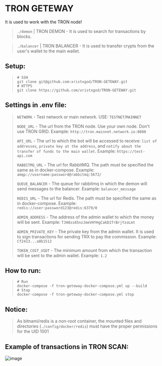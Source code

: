 # TRON GETEWAY
It is used to work with the TRON node!

> `./demon` | TRON DEMON - It is used to search for transactions by blocks.

> `./balancer` | TRON BALANCER - It is used to transfer crypts from the user's wallet to the main wallet.

## Setup:
>```shell
> # SSH
> git clone git@github.com:xristxgod/TRON-GETEWAY.git
> # HTTPS
> git clone https://github.com/xristxgod/TRON-GETEWAY.git
>```

## Settings in .env file:
> `NETWORK` - Test network or main network. USE: `TESTNET`/`MAINNET` 
> 
> `NODE_URL` - The url from the TRON node. Use your own node. Don't use TRON GRID. Example: `http://tron.mainnet.network.io:8080`
> 
> `API_URL` - The url to which the bot will be accessed to receive: `list of addresses`, `private key at the address`, and `notify about the transfer of funds to the main wallet`. Example: `https://test-api.com`
> 
> `RABBITMQ_URL` - The url for RabbitMQ. The path must be specified the same as in docker-compose. Example: `amqp://username:password@rabbitmq:5672/` 
> 
> `QUEUE_BALANCER` - The queue for rabbitmq in which the demon will send messages to the balancer. Example: `balancer_message` 
> 
> `REDIS_URL` - The url for Redis. The path must be specified the same as in docker-compose. Example: `redis://user:password123@redis:6379/0` 
> 
> `ADMIN_ADDRESS` - The address of the admin wallet to which the money will be sent. Example: `TJH8ss65nzJmeVHYHgCakD1TrBrjYzoLmt` 
> 
> `ADMIN_PRIVATE_KEY` - The private key from the admin wallet. It is used to sign transactions for sending TRX to pay the commission. Example: `Cf2413...a8b1512` 
> 
> `TOKEN_COST_USDT` - The minimum amount from which the transaction will be sent to the admin wallet. Example: `1.2`

## How to run:
> ```shell
> # Run
> docker-compose -f tron-geteway-docker-compose.yml up --build
> # Stop
> docker-compose -f tron-geteway-docker-compose.yml stop
> ```

## Notice:
> As bitnami/redis is a non-root container, the mounted files and directories (`./config/docker/redis`) must have the proper permissions for the UID 1001

## Example of transactions in TRON SCAN:
<!-- ![image](https://user-images.githubusercontent.com/84931791/173503232-97d90d7f-e2b2-4d4f-bb55-3785993d3bff.png) -->
![image](https://user-images.githubusercontent.com/84931791/173518832-01766a04-7696-4c40-b5e2-52b044f5dfef.png)
